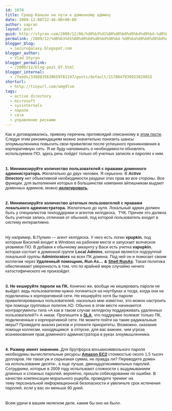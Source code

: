 ```yaml
---
id: 1070
title: Гранд-Каньон на пути к доменному админу
date: 2009-12-06T22:46:00+00:00
author: sapran
layout: post
guid: http://styran.com/2009/12/06/%d0%b3%d1%80%d0%b0%d0%bd%d0%b4-%d0%ba%d0%b0%d0%bd%d1%8c%d0%be%d0%bd-%d0%bd%d0%b0-%d0%bf%d1%83%d1%82%d0%b8-%d0%ba-%d0%b4%d0%be%d0%bc%d0%b5%d0%bd%d0%bd%d0%be%d0%bc%d1%83-%d0%b0%d0%b4%d0%bc%d0%b8%d0%bd/
permalink: /2009/12/%d0%b3%d1%80%d0%b0%d0%bd%d0%b4-%d0%ba%d0%b0%d0%bd%d1%8c%d0%be%d0%bd-%d0%bd%d0%b0-%d0%bf%d1%83%d1%82%d0%b8-%d0%ba-%d0%b4%d0%be%d0%bc%d0%b5%d0%bd%d0%bd%d0%be%d0%bc%d1%83-%d0%b0%d0%b4%d0%bc%d0%b8%d0%bd/
blogger_blog:
  - securegalaxy.blogspot.com
blogger_author:
  - Vlad Styran
blogger_permalink:
  - /2009/12/blog-post_07.html
blogger_internal:
  - /feeds/3388835630659782197/posts/default/2178047939923829933
shorturl:
  - http://tinyurl.com/omg9lvm
tags:
  - active directory
  - microsoft
  - sysinternals
  - пароли
  - сети
  - управление рисками
---
```

<span style="font-size: small;"><span style="font-family: 'Trebuchet MS', sans-serif;">Как и договаривались, привожу перечень противоядий описанному в </span></span>[<span style="font-size: small;"><span style="font-family: 'Trebuchet MS', sans-serif;">этом посте</span></span>](http://securegalaxy.blogspot.com/2009/12/blog-post.html)<span style="font-size: small;"><span style="font-family: 'Trebuchet MS', sans-serif;">. Следуя этим рекомендациям можно значительно понизить шансы злоумышленника повысить свои привилегии после успешного проникновения в корпоративную сеть. Я не буду напоминать о необходимости обновлять используемое ПО, здесь речь пойдет только об учетных записях и паролях к ним.</span></span>  
<span style="font-size: small;"><span style="font-family: 'Trebuchet MS', sans-serif;"><br /></span></span> <span style="font-size: small;"><span style="font-family: 'Trebuchet MS', sans-serif;"> </span></span>  
**<span style="font-size: small;"><span style="font-family: 'Trebuchet MS', sans-serif;">1. Минимизируйте количество пользователей с правами доменного администратора.</span></span>**<span style="font-size: small;"><span style="font-family: 'Trebuchet MS', sans-serif;">&nbsp;Желательно до двух человек. Я серьезно. В </span></span>**<span style="font-size: small;"><span style="font-family: 'Trebuchet MS', sans-serif;">Active Directory</span></span>**<span style="font-size: small;"><span style="font-family: 'Trebuchet MS', sans-serif;">&nbsp;нет&nbsp;объективной&nbsp;необходимости раздачи этих прав во все стороны. Все функции, для выполнения которых в большинстве компании айтишникам выдают доменных админов, можно </span></span>**[<span style="font-size: small;"><span style="font-family: 'Trebuchet MS', sans-serif;">делегировать</span></span>](http://www.microsoft.com/downloads/details.aspx?familyid=631747a3-79e1-48fa-9730-dae7c0a1d6d3&displaylang=en)**<span style="font-size: small;"><span style="font-family: 'Trebuchet MS', sans-serif;">.</span></span>  
<span style="font-size: small;"><span style="font-family: 'Trebuchet MS', sans-serif;"><br /></span></span> <span style="font-size: small;"><span style="font-family: 'Trebuchet MS', sans-serif;"> </span></span>  
**<span style="font-size: small;"><span style="font-family: 'Trebuchet MS', sans-serif;">2. Минимизируйте количество штатных пользователей с правами локального администратора.</span></span>**<span style="font-size: small;"><span style="font-family: 'Trebuchet MS', sans-serif;"> Желательно до нуля. Локальный админ должен быть у специалистов техподдержки и агентов хелпдеска, &nbsp;ТЧК. Причем это должна быть учетная запись отличная от обычной, под которой пользователь входит в систему интерактивно.</span></span>  
<span style="font-size: small;"><span style="font-family: 'Trebuchet MS', sans-serif;"><br /></span></span> <span style="font-size: small;"><span style="font-family: 'Trebuchet MS', sans-serif;"> </span></span>  
<span style="font-size: small;"><span style="font-family: 'Trebuchet MS', sans-serif;">Ну например, В.Пупкин &#8212; агент хелпдеска. У него есть логин </span></span>**<span style="font-size: small;"><span style="font-family: 'Trebuchet MS', sans-serif;">vpupkin</span></span>**<span style="font-size: small;"><span style="font-family: 'Trebuchet MS', sans-serif;">, под которым Василий входит в Windows на рабочем месте и запускает всяческое уязвимое ПО. В добавок к обычному аккаунту у Васи есть учетка </span></span>**<span style="font-size: small;"><span style="font-family: 'Trebuchet MS', sans-serif;">vapupkin</span></span>**<span style="font-size: small;"><span style="font-family: 'Trebuchet MS', sans-serif;">, которая состоит в доменной группе </span></span>**<span style="font-size: small;"><span style="font-family: 'Trebuchet MS', sans-serif;">Local Admins</span></span>**<span style="font-size: small;"><span style="font-family: 'Trebuchet MS', sans-serif;">, которая является подгруппой локальной группы </span></span>**<span style="font-size: small;"><span style="font-family: 'Trebuchet MS', sans-serif;">Adminisrators</span></span>**<span style="font-size: small;"><span style="font-family: 'Trebuchet MS', sans-serif;"> на всех ПК домена. Под ней он и помогает своим коллегам через </span></span>**<span style="font-size: small;"><span style="font-family: 'Trebuchet MS', sans-serif;">Удаленный помощник, Run As&#8230; & </span></span>[<span style="font-size: small;"><span style="font-family: 'Trebuchet MS', sans-serif;">Shell RunAs</span></span>](http://technet.microsoft.com/en-us/sysinternals/cc300361.aspx)**<span style="font-size: small;"><span style="font-family: 'Trebuchet MS', sans-serif;">. Такая политика обеспечивает уверенность в том, что по крайней мере случайно ничего катостофического не произойдет.</span></span>  
<span style="font-size: small;"><span style="font-family: 'Trebuchet MS', sans-serif;"><br /></span></span> <span style="font-size: small;"><span style="font-family: 'Trebuchet MS', sans-serif;"> </span></span>  
**<span style="font-size: small;"><span style="font-family: 'Trebuchet MS', sans-serif;">3. Не кешируйте пароли на ПК.</span></span>**<span style="font-size: small;"><span style="font-family: 'Trebuchet MS', sans-serif;">&nbsp;Конечно же, вообще не кешировать пароли не выйдет, ведь пользователям нужно логиниться на ноутбуках и тогда, когда они не подключены к корпоративной сети. Не кешируйте хотя бы пароли привилегированных пользователей, насколько мне известно, это можно настроить при помощи групповых политик AD. Обычно в этом месте начинаются контраргументы типа &#171;А как в таком случае хелпдеску поддерживать удаленных пользователей?&#187; А никак. Пропишите в </span></span>[<span style="font-size: small;"><span style="font-family: 'Trebuchet MS', sans-serif;"><b>SLA</b></span></span>](http://en.wikipedia.org/wiki/Service_level_agreement)<span style="font-size: small;"><span style="font-family: 'Trebuchet MS', sans-serif;">, что поддержке полежат только ПК, подключенные к корпоративной сети. Не можете пойти на такие радикальные меры? Проведите анализ рисков и уточните приоритеты. Возможно, оказание помощи коллегам, находящимся &nbsp;в отпуске, для вас важнее, чем угроза возникновения прав доменного администратора в руках злоумышленника.</span></span>  
<span style="font-size: small;"><span style="font-family: 'Trebuchet MS', sans-serif;"><br /></span></span> <span style="font-size: small;"><span style="font-family: 'Trebuchet MS', sans-serif;"> </span></span>  
**<span style="font-size: small;"><span style="font-family: 'Trebuchet MS', sans-serif;">4. Размер имеет значение.</span></span>**<span style="font-size: small;"><span style="font-family: 'Trebuchet MS', sans-serif;">&nbsp;Для брутфорса восьмисимвольного&nbsp;пароля необходимы вычислительные ресурсы&nbsp;</span></span>**[<span style="font-size: small;"><span style="font-family: 'Trebuchet MS', sans-serif;">Amazon EC2</span></span>](http://aws.amazon.com/ec2/)<span style="font-size: small;"><span style="font-family: 'Trebuchet MS', sans-serif;"> </span></span>**<span style="font-size: small;"><span style="font-family: 'Trebuchet MS', sans-serif;">стоимостью около 1,5 тысяч долларов. Не такая уж и серьезная сумма, не правда ли? Переводите домен на&nbsp;использование&nbsp;десяти-, а еще лучше, двенадцатисимвольных паролей. Сотрудники, которые в 2009 году испытывают сложности с выдумыванием длинных и сложных паролей, вероятно, прошли собеседование по ошибке. В качестве компенсации морального ущерба, проведите тренинг на тему&nbsp;персональной&nbsp;информационной безопасности и увеличьте срок истечения паролей, если у вас он меньше 90 дней.</span></span>  
<span style="font-size: small;"><span style="font-family: 'Trebuchet MS', sans-serif;"><br /></span></span> <span style="font-size: small;"><span style="font-family: 'Trebuchet MS', sans-serif;"> </span></span>  
<span style="font-size: small;"><span style="font-family: 'Trebuchet MS', sans-serif;">Всем удачи в вашем нелегком деле, каким бы оно ни было.</span></span>

<div class="addtoany_share_save_container addtoany_content_bottom">
  <div class="a2a_kit a2a_kit_size_32 addtoany_list a2a_target" id="wpa2a_71">
    <a class="a2a_button_facebook" href="http://www.addtoany.com/add_to/facebook?linkurl=https%3A%2F%2Fblog.styran.com%2F2009%2F12%2F%25d0%25b3%25d1%2580%25d0%25b0%25d0%25bd%25d0%25b4-%25d0%25ba%25d0%25b0%25d0%25bd%25d1%258c%25d0%25be%25d0%25bd-%25d0%25bd%25d0%25b0-%25d0%25bf%25d1%2583%25d1%2582%25d0%25b8-%25d0%25ba-%25d0%25b4%25d0%25be%25d0%25bc%25d0%25b5%25d0%25bd%25d0%25bd%25d0%25be%25d0%25bc%25d1%2583-%25d0%25b0%25d0%25b4%25d0%25bc%25d0%25b8%25d0%25bd%2F&linkname=%D0%93%D1%80%D0%B0%D0%BD%D0%B4-%D0%9A%D0%B0%D0%BD%D1%8C%D0%BE%D0%BD%20%D0%BD%D0%B0%20%D0%BF%D1%83%D1%82%D0%B8%20%D0%BA%20%D0%B4%D0%BE%D0%BC%D0%B5%D0%BD%D0%BD%D0%BE%D0%BC%D1%83%20%D0%B0%D0%B4%D0%BC%D0%B8%D0%BD%D1%83" title="Facebook" rel="nofollow" target="_blank"></a><a class="a2a_button_twitter" href="http://www.addtoany.com/add_to/twitter?linkurl=https%3A%2F%2Fblog.styran.com%2F2009%2F12%2F%25d0%25b3%25d1%2580%25d0%25b0%25d0%25bd%25d0%25b4-%25d0%25ba%25d0%25b0%25d0%25bd%25d1%258c%25d0%25be%25d0%25bd-%25d0%25bd%25d0%25b0-%25d0%25bf%25d1%2583%25d1%2582%25d0%25b8-%25d0%25ba-%25d0%25b4%25d0%25be%25d0%25bc%25d0%25b5%25d0%25bd%25d0%25bd%25d0%25be%25d0%25bc%25d1%2583-%25d0%25b0%25d0%25b4%25d0%25bc%25d0%25b8%25d0%25bd%2F&linkname=%D0%93%D1%80%D0%B0%D0%BD%D0%B4-%D0%9A%D0%B0%D0%BD%D1%8C%D0%BE%D0%BD%20%D0%BD%D0%B0%20%D0%BF%D1%83%D1%82%D0%B8%20%D0%BA%20%D0%B4%D0%BE%D0%BC%D0%B5%D0%BD%D0%BD%D0%BE%D0%BC%D1%83%20%D0%B0%D0%B4%D0%BC%D0%B8%D0%BD%D1%83" title="Twitter" rel="nofollow" target="_blank"></a><a class="a2a_button_google_plus" href="http://www.addtoany.com/add_to/google_plus?linkurl=https%3A%2F%2Fblog.styran.com%2F2009%2F12%2F%25d0%25b3%25d1%2580%25d0%25b0%25d0%25bd%25d0%25b4-%25d0%25ba%25d0%25b0%25d0%25bd%25d1%258c%25d0%25be%25d0%25bd-%25d0%25bd%25d0%25b0-%25d0%25bf%25d1%2583%25d1%2582%25d0%25b8-%25d0%25ba-%25d0%25b4%25d0%25be%25d0%25bc%25d0%25b5%25d0%25bd%25d0%25bd%25d0%25be%25d0%25bc%25d1%2583-%25d0%25b0%25d0%25b4%25d0%25bc%25d0%25b8%25d0%25bd%2F&linkname=%D0%93%D1%80%D0%B0%D0%BD%D0%B4-%D0%9A%D0%B0%D0%BD%D1%8C%D0%BE%D0%BD%20%D0%BD%D0%B0%20%D0%BF%D1%83%D1%82%D0%B8%20%D0%BA%20%D0%B4%D0%BE%D0%BC%D0%B5%D0%BD%D0%BD%D0%BE%D0%BC%D1%83%20%D0%B0%D0%B4%D0%BC%D0%B8%D0%BD%D1%83" title="Google+" rel="nofollow" target="_blank"></a><a class="a2a_button_linkedin" href="http://www.addtoany.com/add_to/linkedin?linkurl=https%3A%2F%2Fblog.styran.com%2F2009%2F12%2F%25d0%25b3%25d1%2580%25d0%25b0%25d0%25bd%25d0%25b4-%25d0%25ba%25d0%25b0%25d0%25bd%25d1%258c%25d0%25be%25d0%25bd-%25d0%25bd%25d0%25b0-%25d0%25bf%25d1%2583%25d1%2582%25d0%25b8-%25d0%25ba-%25d0%25b4%25d0%25be%25d0%25bc%25d0%25b5%25d0%25bd%25d0%25bd%25d0%25be%25d0%25bc%25d1%2583-%25d0%25b0%25d0%25b4%25d0%25bc%25d0%25b8%25d0%25bd%2F&linkname=%D0%93%D1%80%D0%B0%D0%BD%D0%B4-%D0%9A%D0%B0%D0%BD%D1%8C%D0%BE%D0%BD%20%D0%BD%D0%B0%20%D0%BF%D1%83%D1%82%D0%B8%20%D0%BA%20%D0%B4%D0%BE%D0%BC%D0%B5%D0%BD%D0%BD%D0%BE%D0%BC%D1%83%20%D0%B0%D0%B4%D0%BC%D0%B8%D0%BD%D1%83" title="LinkedIn" rel="nofollow" target="_blank"></a><a class="a2a_dd addtoany_share_save" href="https://www.addtoany.com/share"></a>
  </div>
</div>